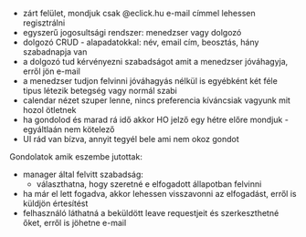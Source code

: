 
- zárt felület, mondjuk csak @eclick.hu e-mail címmel lehessen regisztrálni
- egyszerű jogosultsági rendszer: menedzser vagy dolgozó
- dolgozó CRUD - alapadatokkal: név, email cím, beosztás, hány szabadnapja van
- a dolgozó tud kérvényezni szabadságot amit a menedzser jóváhagyja, erről jön e-mail
- a menedzser tudjon felvinni jóváhagyás nélkül is egyébként két féle tipus létezik betegség vagy normál szabi
- calendar nézet szuper lenne, nincs preferencia kíváncsiak vagyunk mit hozol ötletnek
- ha gondolod és marad rá idő akkor HO jelző egy hétre előre mondjuk - egyáltlaán nem kötelező
- UI rád van bízva, annyit tegyél bele ami nem okoz gondot

Gondolatok amik eszembe jutottak:
- manager által felvitt szabadság:
  - választhatna, hogy szeretné e elfogadott állapotban felvinni
- ha már el lett fogadva, akkor lehessen visszavonni az elfogadást, erről is küldjön értesítést
- felhasználó láthatná a beküldött leave requestjeit és szerkeszthetné őket, erről is jöhetne e-mail
